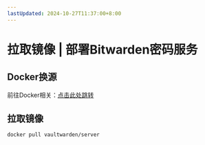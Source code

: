```yaml
---
lastUpdated: 2024-10-27T11:37:00+8:00
---
```


# 拉取镜像 | 部署Bitwarden密码服务

## Docker换源

前往Docker相关：[点击此处跳转](/Docker/Docker换源)

## 拉取镜像

```docker pull vaultwarden/server```